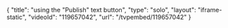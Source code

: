 {
    "title": "using the \"Publish\" text button",
    "type": "solo",
    "layout": "iframe-static",
    "videoId": "119657042",
    "url": "\/tvpembed\/119657042"
}